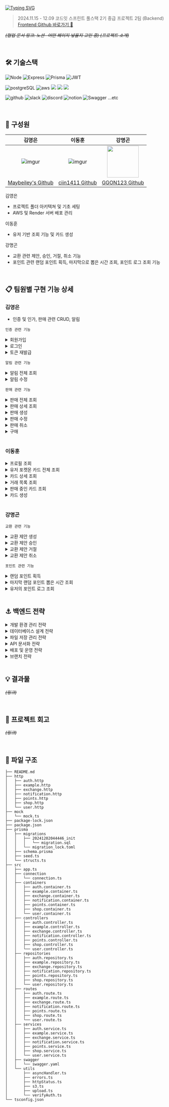 [![Typing SVG](https://readme-typing-svg.demolab.com?font=Poppins&weight=900&size=46&pause=1000&color=F7D511&vCenter=true&width=435&lines=pikapick+photo)](https://git.io/typing-svg)

> 2024.11.15 - 12.09
> 코드잇 스프린트 풀스택 2기 중급 프로젝트 2팀 (Backend)</br>
> [Frontend Github 바로가기 🔗](https://github.com/2-FavoritePhoto-2/2-FavoritePhoto-2-FE)

_~~(협업 문서 링크: 노션- 어떤 페이지 넣을지 고민 중)
(프로젝트 소개)~~_

</br>

## 🛠️ 기술스택

![Node](https://img.shields.io/badge/Node.js-43853D?style=for-the-badge&logo=node.js&logoColor=white) ![Express](https://img.shields.io/badge/Express.js-404D59?style=for-the-badge) ![Prisma](https://img.shields.io/badge/Prisma-3982CE?style=for-the-badge&logo=Prisma&logoColor=white) ![JWT](https://img.shields.io/badge/json%20web%20tokens-323330?style=for-the-badge&logo=json-web-tokens&logoColor=pink)

![postgreSQL](https://img.shields.io/badge/PostgreSQL-316192?style=for-the-badge&logo=postgresql&logoColor=white) ![aws](https://img.shields.io/badge/Amazon_AWS-FF9900?style=for-the-badge&logo=amazonaws&logoColor=white)  <img src="https://img.shields.io/badge/nginx-009639?style=for-the-badge&logo=nginx&logoColor=green"> <img src="https://img.shields.io/badge/PM2-2B037A?style=for-the-badge&logo=PM2&logoColor=green"> <img src="https://img.shields.io/badge/Render-000000?style=for-the-badge&logo=Render&logoColor=green">

![github](https://img.shields.io/badge/GitHub-100000?style=for-the-badge&logo=github&logoColor=white) ![slack](https://img.shields.io/badge/Slack-4A154B?style=for-the-badge&logo=slack&logoColor=white) ![discord](https://img.shields.io/badge/Discord-7289DA?style=for-the-badge&logo=discord&logoColor=white) ![notion](https://img.shields.io/badge/Notion-000000?style=for-the-badge&logo=notion&logoColor=white) ![Swagger](https://img.shields.io/badge/-Swagger-%23Clojure?style=for-the-badge&logo=swagger&logoColor=white) ...etc

</br>

## 💁 구성원

|                       김영은                       |                     이동훈                     |                                 강명곤                                 |
| :------------------------------------------------: | :--------------------------------------------: | :--------------------------------------------------------------------: |
|     ![imgur](https://i.imgur.com/lVepEn6.png)      |    ![imgur](https://imgur.com/sPgtNAy.png)     | <img src="https://i.imgur.com/UtZDvAf.png"  width="100" height="100"/> |
| [Maybeiley's Github](https://github.com/Maybeiley) | [ciin1411 Github](https://github.com/ciin1411) |              [GGON123 Github](https://github.com/GGON123)              |

김영은

- 프로젝트 폴더 아키텍쳐 및 기초 세팅
- AWS 및 Render 서버 배포 관리

이동훈

- 유저 기반 조회 기능 및 카드 생성

강명곤

- 교환 관련 제안, 승인, 거절, 취소 기능
- 포인트 관련 랜덤 포인트 획득, 마지막으로 뽑은 시간 조회, 포인트 로그 조회 기능

</br>

## 📋 팀원별 구현 기능 상세

### 김영은

- 인증 및 인가, 판매 관련 CRUD, 알림

`인증 관련 기능`
<details>
<summary>회원가입</summary>

- 기능 : 
- Response : 
- 구현
  - Controller
  - Service
  - Repository
  </details>

<details>
<summary>로그인</summary>

- 기능 : 
- Response : 
- 구현
  - Controller
  - Service
  - Repository
  </details>

<details>
<summary>토큰 재발급</summary>

- 기능 : 
- Response : 
- 구현
  - Controller
  - Service
  - Repository
  </details>

`알림 관련 기능`
<details>
<summary>알림 전체 조회</summary>

- 기능 : 
- Response : 
- 구현
  - Controller
  - Service
  - Repository
  </details>

<details>
<summary>알림 수정</summary>

- 기능 : 
- Response : 
- 구현
  - Controller
  - Service
  - Repository
  </details>

`판매 관련 기능`
<details>
<summary>판매 전체 조회</summary>

- 기능 : 
- Response : 
- 구현
  - Controller
  - Service
  - Repository
  </details>

<details>
<summary>판매 상세 조회</summary>

- 기능 : 
- Response : 
- 구현
  - Controller
  - Service
  - Repository
  </details>

<details>
<summary>판매 생성</summary>

- 기능 : 
- Response : 
- 구현
  - Controller
  - Service
  - Repository
  </details>

<details>
<summary>판매 수정</summary>

- 기능 : 
- Response : 
- 구현
  - Controller
  - Service
  - Repository
  </details>

<details>
<summary>판매 취소</summary>

- 기능 : 
- Response : 
- 구현
  - Controller
  - Service
  - Repository
  </details>

<details>
<summary>구매</summary>

- 기능 : 
- Response : 
- 구현
  - Controller
  - Service
  - Repository
  </details>

</br>

### 이동훈

<details>
<summary>프로필 조회</summary>

- 기능 : 로그인한 유저의 프로필 정보를 조회합니다.
- Response : 닉네임, 보유 포인트
- 구현
  - Controller
    1. `req.auth.userId`를 통해 사용자 ID를 가져옵니다.
    2. 서비스에서 프로필 정보를 요청합니다.
    3. Response에 닉네임과 포인트를 JSON 형식으로 반환합니다.
  - Service
    1. `UserRepository.getUserId` 호출하여 유저 데이터를 가져옵니다.
    2. 닉네임과 포인트만 반환하도록 데이터를 가공합니다.
  - Repository 1. 데이터베이스에서 사용자 ID로 유저 정보를 조회합니다.
  </details>

<details>
<summary>유저 포켓몬 카드 전체 조회</summary>

- 기능 : 유저가 소유한 모든 포켓몬 카드를 페이지네이션 및 필터링 옵션과 함께 조회합니다.
- Response : 카드 목록, 전체 카드 수
- 구현
  - Controller
    1. 쿼리 매개변수(page, pageSize, orderBy, grade, type,)를 받아옵니다.
    2. 서비스를 통해 필터링된 카드 목록과 개수를 요청합니다.
  - Service
    1. 페이지네이션및 정렬기준 설정
    2. 검색조건 구성
    3. `UserRepository.getUserPhotoCards`를 호출하여 데이터 반환
  - Repository 1. 카드 목록 및 전체 개수를 조회. 2. 조건에 맞는 카드 목록과 총 개수를 반환
  </details>

<details>
<summary>카드 상세 조회</summary>

- 기능 : 특정 포토카드의 세부 정보를 조회합니다.
- Response : 카드 ID, 이름, 가격, 등급, 타입, 이미지, 수량
- 구현
  - Controller
    1. 매개변수 `cardId`와 `req.auth.userId`를 사용
    2. 서비스에서 카드 세부 정보를 요청
    3. 세부 정보를 JSON 형식으로 반환
  - Service
    1. `UserRepository.getPhotoCardDetails`를 호출하여 카드 정보를 가져옵니다.
  - Repository 1. 사용자 ID와 카드 ID를 기반으로 데이터베이스에서 카드 정보를 조회
  </details>

<details>
<summary>거래 목록 조회</summary>

- 기능 : 특정 상점에서 진행 중인 거래 목록을 로그인중인 유저의 기준에 맞게 조회 합니다
- Response : 구매자 또는 판매자 관점에 맞는 거래 세부 정보
- 구현
  - Controller
    1. 매개변수 `shopID`와 `req.auth.userId`를 사용
    2. 서비스를 통해 거래 목록을 요청
    3. JSON 형식으로 반환
  - Service
    1. `UserRepository.getExchangesByShopId` 호출
    2. 사용자 관점에 따라 데이터 가공
  - Repository 1. 상점 ID와 진행 상태를 조건으로 거래 목록을 조회 2. 구매자 또는 판매자 정보를 포함하여 반환
  </details>

<details>
<summary>판매 중인 카드 조회</summary>

- 기능 : 유저가 판매 중인 카드와 거래 중인 카드를 조회합니다.
- Response : 카드 목록(판매, 교환 구분), 총 카드 개수
- 구현
  - Controller
    1. 쿼리 매개변수(page, pageSize, keyword, grade, type, available, mode)를 가져옵니다.
    2. 서비스를 통해 데이터 요청
    3. JSON 형식으로 반환
  - Service
    1. `UserRepository.getMyShopCards`와 `UserRepository.getMyExchangeCards` 호출.
    2. mode에 따라 판매 카드, 교환 카드, 또는 전체 데이터를 병합.
    3. 기본 최신순으로 정렬 후 페이지네이션 처리.
  - Repository 1. 판매 정보는 `Shop` 모델에서, 교환 정보는 `Exchange`모델에서 조회 2. 조건에 따라 카드 정보를 필터링하고 데이터 반환
  </details>

<details>
<summary>카드 생성</summary>

- 기능 : 새로운 포켓몬 카드를 생성합니다.
- Response : 생성된 카드의 세부 정보
- 구현
  - Controller
    1. `req.auth.userId`로 소유자 ID 확인
    2. 데이터 유효성 검사
       - 이미지 파일 확인
       - `type` 필드를 JSON 배열로 파싱
       - 데이터 유효성은 `CardStruct`로 검증
    3. 유효성 통과시, 서비스를 통해 카드 생성 요청
    4. 생성된 카드 정보를 반환
  - Service
    1. `UserRepository.createPhotoCard`호출
  - Repository 1. Prisma를 통해 데이터베이스에 카드 정보 생성
  </details>

</br>

### 강명곤

`교환 관련 기능`

<details>
<summary>교환 제안 생성</summary>
  
- 기능 : 상점에 판매 등록된 카드를 대상으로 소유한 카드 한 장과 교환 제안
- Response : 생성된 교환 제안 정보
- 구현
  - Controller
    1. `req.auth.userId`를 통해 요청을 보내는 사용자의 ID를 추출
    2. 교환 제안에 필요한 정보를 req.body에서 추출
    3. 요청 데이터가 유효한지 검사
    4. 서비스에서 교환 제안 생성 호출
  - Service
    1. 교환 제안을 생성할 수 있는지 확인
       - 교환 제안을 받은 상점의 카드 수량 확인
       - 구매자의 카드 정보 및 수량 확인
       - 교환 제안한 카드의 소유주 확인
       - 교환 제안한 유저의 권한 확인
    2. 요청받은 데이터를 바탕으로 교환 제안을 처리
       - 구매자가 제시한 카드의 수량 1 감소
       - 교환 제안을 `complete = false`(대기중) 상태로 생성
    4. 교환 제안 알림을 판매자에게 전송
  - Repository 
    1. 교환 제안 데이터로 교환 제안 생성
</details>

<details>
<summary>교환 제안 승인</summary>
  
- 기능 : 판매자는 교환 제안을 승인
- Response : 승인된 교환 제안 정보
- 구현
  - Controller
    1. `req.auth.userId`를 통해 요청을 보내는 사용자의 ID를 추출
    2. 교환 제안 ID를 `req.params`에서 추출
    3. 서비스에 교환 승인을 호출
  - Service
    1. 교환 제안을 승인 가능한 상태인지 확인
       - 교환 제안 상태 확인
       - 판매자 승인 권한 확인
       - 상점에 등록된 카드 남은 수량 확인
       - 판매자, 구매자 교환 대상 카드 정보 확인
    2. 교환 제안 승인 처리
       - 상점에 등록된 카드 수량 1 감소(교환 후 0이면 available를 false로 업데이트)
       - 판매자와 구매자에게 교환한 카드를 새로 생성
       - 교환 상태(complete) true로 업데이트
    3. 교환 승인 알림을 양쪽 사용자에게 전송
  - Repository 
    1. 교환 대상 카드와 제시 카드의 정보를 토대로 교환한 카드를 새로 생성 후 반환
</details>

<details>
<summary>교환 제안 거절</summary>
  
- 기능 : 판매자는 교환 제안을 거절
- 구현
  - Controller
    1. `req.auth.userId`를 통해 요청을 보내는 사용자의 ID를 추출
    2. 교환 제안 ID를 `req.params`에서 추출
    3. 서비스에 교환 거절을 호출
  - Service
    1. 교환 요청이 거절 가능한 상태인지 확인
       - 교환 제안 상태(존재, 승인) 확인
       - 판매자 거절 권한 확인
    2. 교환 제안 거절 처리
       - 교환 제안 생성 시 감소된 구매자 카드 수량 복원
       - 교환 제안을 삭제
    3. 교환 거절 알림을 구매자에게 전송
  - Repository 
    1. 구매자 카드 수량 1 증가 및 교환 제안 삭제
</details>

<details>
<summary>교환 제안 취소</summary>
  
- 기능 : 구매자는 교환 제안을 취소
- 구현
  - Controller
    1. `req.auth.userId`를 통해 요청을 보내는 사용자의 ID를 추출
    2. 교환 제안 ID를 `req.params`에서 추출
    3. 서비스에 교환 취소을 호출
  - Service
    1. 교환 요청이 취소 가능한 상태인지 확인
       - 교환 제안 상태(존재, 승인) 확인
       - 구매자 취소 권한 확인
    2. 교환 제안 취소 처리
       - 교환 제안 생성 시 감소된 구매자 카드 수량 복원
       - 교환 제안을 삭제
    3. 교환 취소 알림을 판매자에게 전송
  - Repository 
    1. 구매자 카드 수량 1 증가 및 교환 제안 삭제
</details>

`포인트 관련 기능`

<details>
<summary>랜덤 포인트 획득</summary>
  
- 기능 : 랜덤 포인트를 획득 및 적립 후 포인트 로그 생성
- Response : 뽑은 랜덤 포인트
- 구현
  - Controller
    1. `req.auth.userId`를 통해 요청을 보내는 사용자의 ID를 추출
    2. 서비스에 랜덤 포인트 획득 기능을 호출
  - Service
    1. 랜덤 포인트를 1시간 이내에 뽑았는지 확인
       - 사용자 마지막 랜덤 포인트 획득 시간 조회
       - 1시간이 지나지 않았다면 오류 반환
    2. 랜덤 포인트(1~20) 뽑기
    3. 생성된 랜덤 포인트를 사용자에게 적립 및 마지막 뽑은 시간 업데이트
    4. 획득 포인트 로그 생성
  - Repository 
    1. 사용자 포인트 및 마지막 뽑은 시간 업데이트
    2. 포인트 획득 로그 저장
</details>

<details>
<summary>마지막 랜덤 포인트 뽑은 시간 조회</summary>
  
- 기능 : 마지막 랜덤 포인트 획득 시간 조회
- Response : 마지막 랜덤 포인트 획득 시간
- 구현
  - Controller
    1. `req.auth.userId`를 통해 요청을 보내는 사용자의 ID를 추출
    2. 서비스에 마지막 랜덤 포인트 획득 시간 조회 호출
  - Service
    1. 사용자의 `userId`를 통해 마지막 포인트 획득 시간 조회
  - Repository 
    1. `user`의 `lastDrawTime`을 조회 후 반환
</details>

<details>
<summary>유저의 포인트 로그 조회</summary>
  
- 기능 : 유저의 포인트 로그 조회
- Response : 유저의 포인트 로그 목록
- 구현
  - Controller
    1. `req.auth.userId`를 통해 요청을 보내는 사용자의 ID를 추출
    2. `req.query`를 통해 `startDate, endDate, action, page, limit, order`을 추출
    3. 서비스에 포인트 로그 조회 호출
  - Service
    1. 필터링 조건을 설정하고, 페이지네이션 및 정렬 옵션을 처리
       - `startDate, endDate`를 통해 기간별 필터링(KST(한국표준시) ↔ UTC 변환)
       - `action`을 통해 `INITIAL_POINT, PURCHASE, SALE, RANDOM_REWARD`을 필터링
       - `page, limit`을 통해 페이지네이션 처리
       - `order`을 통해 정렬 옵션 처리
  - Repository 
    1. 필터 조건에 맞는 로그를 반환
    2. 총 로그 개수와 페이지 데이터 반환
</details>

</br>

## ⚓️ 백엔드 전략

<details>
  <summary>개발 환경 관리 전략</summary>

  **`ESLint (eslint-config-airbnb 라이브러리)` `Prettier` `nvm(Node Version Manager)` 활용**

  - Prettier가 코드 스타일을 일관적으로 정리해 줌과 동시에 ESLint가 코딩 규칙을 강제하고, 잠재적 버그를 사전에 발견하여 전체적으로 코드 품질과 스타일의 일관성을 유지할 수 있었습니다.
  - ESLint 설정을 위해 여러 유명 라이브러리를 찾아봤는데 대표적인 가이드 중 Google의 경우 간결하지만 JavaScript 프로젝트보다는 전체 언어에 대한 일반 규칙에 중점을 두는 편이라고 하여, JS나 TS 환경에 더 특화되어 있는 Airbnb로 선택하게 되었습니다. Airbnb 스타일 가이드는 명확한 규칙과 협업 친화성을 제공하며, 기본 ESLint 규칙보다 엄격하여 가독성과 유지보수성을 높였습니다.
  - 또, 팀 내에서 Node.js 버전 간 충돌이나 호환성 문제를 방지하고 프로젝트를 쉽게 관리할 수 있도록 nvm를 활용했는데, 처음 사용해보는 팀원들도 간단하게 설치하고 적용할 수 있어 편리했습니다.
</details>

<details>
  <summary>데이터베이스 설계 전략</summary>

  **`PostgreSQL` `Prisma` 활용**

- 이번 프로젝트의 복잡하고 다양한 관계성 데이터를 처리하기 위해서 PostgreSQL과 Prisma를 활용했습니다.
- MySQL이나 SQLite 등이 PostgreSQL 보다 조금 더 적용하는데 쉬울 수도 있지만, 코드잇 스프린트 강의에서 학습하기도 했고 PostgreSQL이 훨씬 복잡한 데이터 타입이나 고급 쿼리도 지원하여 이번 프로젝트에서 활용하면서 더 자세히 알아보고 싶어서 채택하게 되었습니다. 제공하는 다양한 고급 기능을 이번에 많이 활용하지는 못했지만, 좀 더 깊이 배울 수 있었습니다.
- Prisma 역시 강의에서 학습한 ORM이여서 채택하기도 했지만, 특히 이번 프로젝트를 TypeScript로 작성하기로 결정하면서 TypeScript와의 높은 호환성 덕분에 코드를 작성하기 편리했습니다.
</details>

<details>
  <summary>파일 저장 관리 전략</summary>

  **`Multer / Multer-S3` `AWS S3` 활용**

- 포토카드를 판매하는 서비스를 구현하면서 이미지 파일을 업로드하는 것이 가장 중요한 기능 중 하나였습니다. 파일 업로드와 저장소에 대해 고민을 많이 했는데, 결과적으로 Express 기반으로 간단하게 파일을 업로드 처리를 할 수 있는 라이브러리인 Multer와 AWS S3를 연결했습니다.
- AWS 배포를 목표로 하고 있었기 때문에 클라우드 저장소는 애초에 S3 버킷을 염두에 두고 있었습니다. EC2 인스턴스의 스토리지를 직접 사용할 경우, 업로드 파일이 많아지면 과도한 스토리지 사용으로 과금이 급격하게 늘 수 있어, S3에 파일을 분산 저장하는 방식을 채택했습니다. 또 EC2와의 안전한 액세스 접근을 설정하여 파일을 관리하는데 효과적이었습니다.
</details>

<details>
  <summary>API 문서화 전략</summary>

  **`Notion` `Swagger-UI-Express` 활용**

- 지난 초급 프로젝트 후에 프로젝트를 시작할 때 제일 먼저 API 문서를 작업하는 것이 좋을 것 같다고 생각하여 서비스 기획 및 요구사항을 분석하여 Notion에 테이블로 정리했습니다. 프로젝트 초반부터 프론트엔드와의 협업 시 API 명세를 공유하면서, 서로 요구사항을 체크하고 설명할 수 있어 편리했습니다. 
- 다만 테이블로 정리하는 데에 한계가 있고 리소스나 시간도 많이 들었고, 이후 Swagger를 도입하여 프론트엔드 팀원들이 각 API에 대한 정보를 더 쉽게 접근할 수 있어 의존도를 낮추고 개발 속도를 높일 수 있도록 했습니다.
</details>

<details>
  <summary>배포 및 운영 전략</summary>

  **`Render` `AWS (EC2, RDS, S3)` `Nginx` `PM2` 활용**

- 개발 초중반에는 1차 배포 서버로 Render를 활용하고, 이후 AWS로 최종 배포했습니다. Render는 간단하게 서비스와 데이터베이스를 배포하고 연결할 수 있어, 개발을 한창 진행 중인 상황에서 dev 브랜치로 자동 배포하도록 설정하여 기능 개발 및 테스트를 진행하는 데 효율적이었습니다.
- 실제 Production 배포는 AWS로 진행하면서 직접 서버 호스팅부터 스토리지, 데이터베이스를 설정하고 연동하며 배포와 운영에 대해 자세히 배울 수 있었습니다. AWS에서 제공하는 다양한 옵션으로 배포 환경을 구성하고 실무에 가까운 서비스 배포 경험을 쌓았습니다.
- 배포 후에는 Nginx를 Reverse Proxy를 설정하여, 쿠키 사용 및 CORS 문제를 방지하기 위해 프론트엔드와 백엔드 요청을 하나의 도메인에서 처리할 수 있도록 했습니다.
</details>

<details>
  <summary>브랜치 전략</summary>

  **`main` - `dev` - `feat` 브랜치로 구성**

  - main 브랜치 : 개발 배포 후 테스트를 거쳐 안정적인 버전만 관리하여, 최종 배포용으로 신뢰할 수 있는 프로덕션 환경을 만들었습니다.
  - dev 브랜치 : 기능 통합과 테스트를 위한 브랜치입니다. render로 개발용으로 실시간 업데이트하여 프론트엔드의 원활한 작업을 돕고, 개발 환경에서 전체 흐름을 점검할 수 있었습니다. 
  - feat 브랜치 : 세부 기능 구현 및 수정 작업을 개별적으로 진행하여, 병합 시 충돌을 최소화하고 작업 단위를 명확히 구분하였습니다.
</details>

</br>

## 💡 결과물

~~_(링크)_~~

</br>

## 🍰 프로젝트 회고

~~_(링크)_~~

</br>

## 📁 파일 구조

```
├── README.md
├── http
│   ├── auth.http
│   ├── example.http
│   ├── exchange.http
│   ├── notification.http
│   ├── points.http
│   ├── shop.http
│   └── user.http
├── mock
│   └── mock.ts
├── package-lock.json
├── package.json
├── prisma
│   ├── migrations
│   │   ├── 20241202044446_init
│   │   │   └── migration.sql
│   │   └── migration_lock.toml
│   ├── schema.prisma
│   ├── seed.ts
│   └── structs.ts
├── src
│   ├── app.ts
│   ├── connection
│   │   └── connection.ts
│   ├── containers
│   │   ├── auth.container.ts
│   │   ├── example.container.ts
│   │   ├── exchange.container.ts
│   │   ├── notification.container.ts
│   │   ├── points.container.ts
│   │   ├── shop.container.ts
│   │   └── user.container.ts
│   ├── controllers
│   │   ├── auth.controller.ts
│   │   ├── example.controller.ts
│   │   ├── exchange.controller.ts
│   │   ├── notification.controller.ts
│   │   ├── points.controller.ts
│   │   ├── shop.controller.ts
│   │   └── user.controller.ts
│   ├── repositories
│   │   ├── auth.repository.ts
│   │   ├── example.repository.ts
│   │   ├── exchange.repository.ts
│   │   ├── notification.repository.ts
│   │   ├── points.repository.ts
│   │   ├── shop.repository.ts
│   │   └── user.repository.ts
│   ├── routes
│   │   ├── auth.route.ts
│   │   ├── example.route.ts
│   │   ├── exchange.route.ts
│   │   ├── notification.route.ts
│   │   ├── points.route.ts
│   │   ├── shop.route.ts
│   │   └── user.route.ts
│   ├── services
│   │   ├── auth.service.ts
│   │   ├── example.service.ts
│   │   ├── exchange.service.ts
│   │   ├── notification.service.ts
│   │   ├── points.service.ts
│   │   ├── shop.service.ts
│   │   └── user.service.ts
│   ├── swagger
│   │   └── swagger.yaml
│   └── utils
│       ├── asyncHandler.ts
│       ├── errors.ts
│       ├── httpStatus.ts
│       ├── s3.ts
│       ├── upload.ts
│       └── verifyAuth.ts
└── tsconfig.json

```
